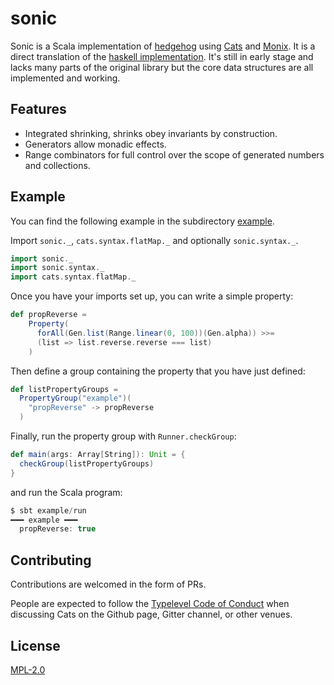 # sonic

Sonic is a Scala implementation of [hedgehog](https://github.com/hedgehogqa) using [Cats](https://github.com/typelevel/cats)
and [Monix](https://github.com/monix/monix). It is a direct translation of the
[haskell implementation](https://github.com/hedgehogqa/haskell-hedgehog). It's still in early stage and
lacks many parts of the original library but the core data structures are all implemented and working.

## Features

- Integrated shrinking, shrinks obey invariants by construction.
- Generators allow monadic effects.
- Range combinators for full control over the scope of generated numbers and collections.

## Example

You can find the following example in the subdirectory [example](example).

Import `sonic._`, `cats.syntax.flatMap._` and optionally `sonic.syntax._`.

```scala
import sonic._
import sonic.syntax._
import cats.syntax.flatMap._
```

Once you have your imports set up, you can write a simple property:

```scala
def propReverse =
    Property(
      forAll(Gen.list(Range.linear(0, 100))(Gen.alpha)) >>=
      (list => list.reverse.reverse === list)
    )
```

Then define a group containing the property that you have just defined:

```scala
def listPropertyGroups =
  PropertyGroup("example")(
    "propReverse" -> propReverse
  )
```

Finally, run the property group with `Runner.checkGroup`:

```scala
def main(args: Array[String]): Unit = {
  checkGroup(listPropertyGroups)
}
```

and run the Scala program:

```scala
$ sbt example/run
━━━ example ━━━
  propReverse: true
```

## Contributing

Contributions are welcomed in the form of PRs.

People are expected to follow the [Typelevel Code of Conduct](http://typelevel.org/conduct.html) when discussing Cats
on the Github page, Gitter channel, or other venues.

## License

[MPL-2.0](https://www.mozilla.org/en-US/MPL/2.0/)
